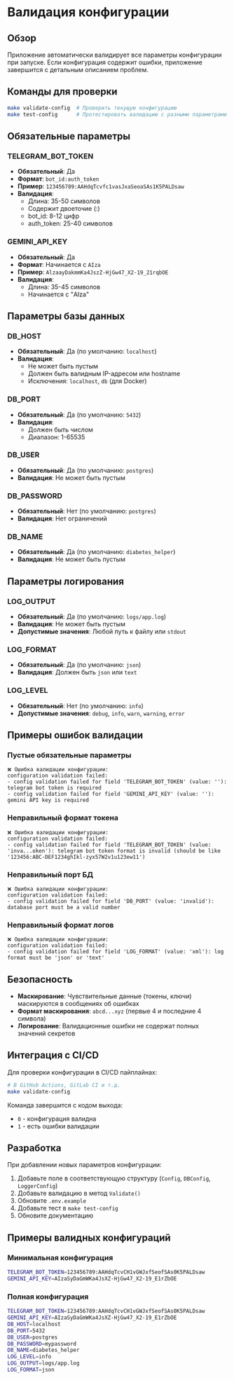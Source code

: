 # Валидация конфигурации

## Обзор

Приложение автоматически валидирует все параметры конфигурации при запуске. Если конфигурация содержит ошибки, приложение завершится с детальным описанием проблем.

## Команды для проверки

```bash
make validate-config  # Проверить текущую конфигурацию
make test-config      # Протестировать валидацию с разными параметрами
```

## Обязательные параметры

### TELEGRAM_BOT_TOKEN
- **Обязательный**: Да
- **Формат**: `bot_id:auth_token`
- **Пример**: `123456789:AAHdqTcvfc1vasJxaSeoaSAs1K5PALDsaw`
- **Валидация**:
  - Длина: 35-50 символов
  - Содержит двоеточие (:)
  - bot_id: 8-12 цифр
  - auth_token: 25-40 символов

### GEMINI_API_KEY
- **Обязательный**: Да
- **Формат**: Начинается с `AIza`
- **Пример**: `AlzaayDakmmKa4JszZ-HjGw47_X2-19_21rqbOE`
- **Валидация**:
  - Длина: 35-45 символов
  - Начинается с "AIza"

## Параметры базы данных

### DB_HOST
- **Обязательный**: Да (по умолчанию: `localhost`)
- **Валидация**:
  - Не может быть пустым
  - Должен быть валидным IP-адресом или hostname
  - Исключения: `localhost`, `db` (для Docker)

### DB_PORT
- **Обязательный**: Да (по умолчанию: `5432`)
- **Валидация**:
  - Должен быть числом
  - Диапазон: 1-65535

### DB_USER
- **Обязательный**: Да (по умолчанию: `postgres`)
- **Валидация**: Не может быть пустым

### DB_PASSWORD
- **Обязательный**: Нет (по умолчанию: `postgres`)
- **Валидация**: Нет ограничений

### DB_NAME
- **Обязательный**: Да (по умолчанию: `diabetes_helper`)
- **Валидация**: Не может быть пустым

## Параметры логирования

### LOG_OUTPUT
- **Обязательный**: Да (по умолчанию: `logs/app.log`)
- **Валидация**: Не может быть пустым
- **Допустимые значения**: Любой путь к файлу или `stdout`

### LOG_FORMAT
- **Обязательный**: Да (по умолчанию: `json`)
- **Валидация**: Должен быть `json` или `text`

### LOG_LEVEL
- **Обязательный**: Нет (по умолчанию: `info`)
- **Допустимые значения**: `debug`, `info`, `warn`, `warning`, `error`

## Примеры ошибок валидации

### Пустые обязательные параметры
```
❌ Ошибка валидации конфигурации:
configuration validation failed: 
- config validation failed for field 'TELEGRAM_BOT_TOKEN' (value: ''): telegram bot token is required
- config validation failed for field 'GEMINI_API_KEY' (value: ''): gemini API key is required
```

### Неправильный формат токена
```
❌ Ошибка валидации конфигурации:
configuration validation failed: 
- config validation failed for field 'TELEGRAM_BOT_TOKEN' (value: 'inva...oken'): telegram bot token format is invalid (should be like '123456:ABC-DEF1234ghIkl-zyx57W2v1u123ew11')
```

### Неправильный порт БД
```
❌ Ошибка валидации конфигурации:
configuration validation failed: 
- config validation failed for field 'DB_PORT' (value: 'invalid'): database port must be a valid number
```

### Неправильный формат логов
```
❌ Ошибка валидации конфигурации:
configuration validation failed: 
- config validation failed for field 'LOG_FORMAT' (value: 'xml'): log format must be 'json' or 'text'
```

## Безопасность

- **Маскирование**: Чувствительные данные (токены, ключи) маскируются в сообщениях об ошибках
- **Формат маскирования**: `abcd...xyz` (первые 4 и последние 4 символа)
- **Логирование**: Валидационные ошибки не содержат полных значений секретов

## Интеграция с CI/CD

Для проверки конфигурации в CI/CD пайплайнах:

```bash
# В GitHub Actions, GitLab CI и т.д.
make validate-config
```

Команда завершится с кодом выхода:
- `0` - конфигурация валидна
- `1` - есть ошибки валидации

## Разработка

При добавлении новых параметров конфигурации:

1. Добавьте поле в соответствующую структуру (`Config`, `DBConfig`, `LoggerConfig`)
2. Добавьте валидацию в метод `Validate()`
3. Обновите `.env.example`
4. Добавьте тест в `make test-config`
5. Обновите документацию

## Примеры валидных конфигураций

### Минимальная конфигурация
```bash
TELEGRAM_BOT_TOKEN=123456789:AAHdqTcvCH1vGWJxfSeofSAs0K5PALDsaw
GEMINI_API_KEY=AIzaSyDaGmWKa4JsXZ-HjGw47_X2-19_E1rZbOE
```

### Полная конфигурация
```bash
TELEGRAM_BOT_TOKEN=123456789:AAHdqTcvCH1vGWJxfSeofSAs0K5PALDsaw
GEMINI_API_KEY=AIzaSyDaGmWKa4JsXZ-HjGw47_X2-19_E1rZbOE
DB_HOST=localhost
DB_PORT=5432
DB_USER=postgres
DB_PASSWORD=mypassword
DB_NAME=diabetes_helper
LOG_LEVEL=info
LOG_OUTPUT=logs/app.log
LOG_FORMAT=json
``` 